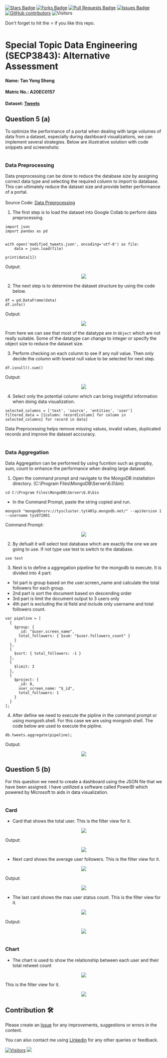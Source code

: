 <a href="https://github.com/drshahizan/SECP3843/stargazers"><img src="https://img.shields.io/github/stars/drshahizan/SECP3843" alt="Stars Badge"/></a>
<a href="https://github.com/drshahizan/SECP3843/network/members"><img src="https://img.shields.io/github/forks/drshahizan/SECP3843" alt="Forks Badge"/></a>
<a href="https://github.com/drshahizan/SECP3843/pulls"><img src="https://img.shields.io/github/issues-pr/drshahizan/SECP3843" alt="Pull Requests Badge"/></a>
<a href="https://github.com/drshahizan/SECP3843/issues"><img src="https://img.shields.io/github/issues/drshahizan/SECP3843" alt="Issues Badge"/></a>
<a href="https://github.com/drshahizan/SECP3843/graphs/contributors"><img alt="GitHub contributors" src="https://img.shields.io/github/contributors/drshahizan/SECP3843?color=2b9348"></a>
![Visitors](https://api.visitorbadge.io/api/visitors?path=https%3A%2F%2Fgithub.com%2Fdrshahizan%2FSECP3843&labelColor=%23d9e3f0&countColor=%23697689&style=flat)


Don't forget to hit the :star: if you like this repo.

# Special Topic Data Engineering (SECP3843): Alternative Assessment

#### Name: Tan Yong Sheng
#### Matric No.: A20EC0157
#### Dataset: <a href="https://github.com/drshahizan/dataset/tree/main/mongodb/06-tweets">Tweets</a>

## Question 5 (a)
To optimize the performance of a portal when dealing with large volumes of data from a dataset, especially during dashboard visualizations, we can implement several strategies. Below are illustrative solution with code snippets and screenshots:

#
### Data Preprocessing
Data preprocessing can be done to reduce the database size by assigning correct data type and selecting the required column to import to database. This can ultimately reduce the dataset size and provide better performance of a portal.<br><br>
Source Code: <a href='https://github.com/TanYongSheng728/Python-big-data/blob/main/submission/TanYongSheng728/question5/files/code/Optimize_Portal_Performance.ipynb'>Data Preprocessing</a>
<br>
1. The first step is to load the dataset into Google Collab to perform data preprocessing.
```
import json
import pandas as pd


with open('modified_tweets.json', encoding='utf-8') as file:
    data = json.load(file)
    
print(data[1])
```

Output:
<p align="center">
<img src="./images/preprocess.png"></img>
</p>

2. The next step is to determine the dataset structure by using the code below.

```
df = pd.DataFrame(data)
df.info()
```

Output:
<p align="center">
<img src="./images/datatype.png"></img>
</p>

From here we can see that most of the datatype are in `Object` which are not really suitable. Some of the datatype can change to integer or specify the object size to reduce the dataset size. 

3. Perform checking on each column to see if any null value. Then only decide the column with lowest null value to be selected for next step.

```
df.isnull().sum()
```

Output:
<p align="center">
<img src="./images/isnull.png"></img>
</p>

4. Select only the potential column which can bring insightful information when doing data visualization.

```
selected_columns = ['text', 'source', 'entities', 'user']
filtered_data = [{column: record[column] for column in selected_columns} for record in data]
```

Data Preprocessing helps remove missing values, invalid values, duplicated records and improve the dataset acccuracy.

#
### Data Aggregation
Data Aggregation can be performed by using fucntion such as groupby, sum, count to enhance the performance when dealing large dataset.

1. Open the command prompt and navigate to the MongoDB installation directory. (C:\Program Files\MongoDB\Server\6.0\bin)
```
cd C:\Program Files\MongoDB\Server\6.0\bin
```

 - In the Command Prompt, paste the string copied and run.
 ```
 mongosh "mongodb+srv://tyscluster.tyt40lp.mongodb.net/" --apiVersion 1 --username tys072801
 ```

 Command Prompt: 
 <p align="center">
    <img src="./images/command mongo.png"></img>
</p>

2. By defualt it will select test database which are exactly the one we are going to use. If not type use test to switch to the database.
```
use test
```

3. Next is to define a aggregation pipeline for the mongodb to execute. It is divided into 4 part:
 - 1st part is group based on the user.screen_name and calculate the total followers for each group.
  - 2nd part is sort the document based on descending order
 - 3rd part is limit the document output to 3 users only
 - 4th part is excluding the id field and include only username and total followers count.
```
var pipeline = [
  {
    $group: {
      _id: "$user.screen_name",
      total_followers: { $sum: "$user.followers_count" }
    }
  },
  {
    $sort: { total_followers: -1 }
  },
  {
    $limit: 3
  },
  {
    $project: {
      _id: 0,
      user_screen_name: "$_id",
      total_followers: 1
    }
  }
];
```

4. After define we need to execute the pipline in the command prompt or using mongosh.shell. For this case we are using mongosh shell. The code below are used to execute the pipline.
```
db.tweets.aggregate(pipeline);
```

Output:
<p align="center">
    <img src="./images/aggegate.png"></img>
</p>

## Question 5 (b)
For this question we need to create a dashboard using the JSON file that we have been assigned.
I have ustilized a software called PowerBI which powered by Microsoft to aids in data visualization.

#
### Card

 - Card that shows the total user. This is the filter view for it.
<p align="center">
    <img src="./images/user filter.png"></img>
</p>

Output:
<p align="center">
    <img src="./images/user count.png"></img>
</p>

 - Next card shows the average user followers. This is the filter view for it.
<p align="center">
    <img src="./images/follower filter.png"></img>
</p>

Output:
<p align="center">
    <img src="./images/foller avg.png"></img>
</p>

 - The last card shows the max user status count. This is the filter view for it.
<p align="center">
    <img src="./images/status filter.png"></img>
</p>

Output:
<p align="center">
    <img src="./images/status max.png"></img>
</p>

#
### Chart

 - The chart is used to show the relationship between each user and their total retweet count
<p align="center">
    <img src="./images/chart.png"></img>
</p>

This is the filter view for it.
 <p align="center">
    <img src="./images/chart filter.png"></img>
</p>


## Contribution 🛠️
Please create an [Issue](https://github.com/drshahizan/special-topic-data-engineering/issues) for any improvements, suggestions or errors in the content.

You can also contact me using [Linkedin](https://www.linkedin.com/in/drshahizan/) for any other queries or feedback.

[![Visitors](https://api.visitorbadge.io/api/visitors?path=https%3A%2F%2Fgithub.com%2Fdrshahizan&labelColor=%23697689&countColor=%23555555&style=plastic)](https://visitorbadge.io/status?path=https%3A%2F%2Fgithub.com%2Fdrshahizan)
![](https://hit.yhype.me/github/profile?user_id=81284918)




